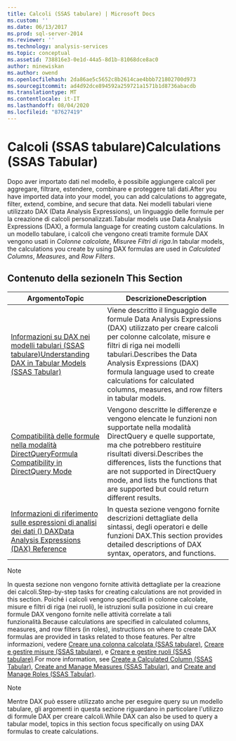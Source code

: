 ```yaml
---
title: Calcoli (SSAS tabulare) | Microsoft Docs
ms.custom: ''
ms.date: 06/13/2017
ms.prod: sql-server-2014
ms.reviewer: ''
ms.technology: analysis-services
ms.topic: conceptual
ms.assetid: 738816e3-0e1d-44a5-8d1b-81068dce8ac0
author: minewiskan
ms.author: owend
ms.openlocfilehash: 2da86ae5c5652c8b2614cae4bbb721802700d973
ms.sourcegitcommit: ad4d92dce894592a259721a1571b1d8736abacdb
ms.translationtype: MT
ms.contentlocale: it-IT
ms.lasthandoff: 08/04/2020
ms.locfileid: "87627419"
---
```

# <a name="calculations-ssas-tabular"></a><span data-ttu-id="58f0e-102">Calcoli (SSAS tabulare)</span><span class="sxs-lookup"><span data-stu-id="58f0e-102">Calculations (SSAS Tabular)</span></span>
  <span data-ttu-id="58f0e-103">Dopo aver importato dati nel modello, è possibile aggiungere calcoli per aggregare, filtrare, estendere, combinare e proteggere tali dati.</span><span class="sxs-lookup"><span data-stu-id="58f0e-103">After you have imported data into your model, you can add calculations to aggregate, filter, extend, combine, and secure that data.</span></span> <span data-ttu-id="58f0e-104">Nei modelli tabulari viene utilizzato DAX (Data Analysis Expressions), un linguaggio delle formule per la creazione di calcoli personalizzati.</span><span class="sxs-lookup"><span data-stu-id="58f0e-104">Tabular models use Data Analysis Expressions (DAX), a formula language for creating custom calculations.</span></span> <span data-ttu-id="58f0e-105">In un modello tabulare, i calcoli che vengono creati tramite formule DAX vengono usati in *Colonne calcolate*, *Misure*e *Filtri di riga*.</span><span class="sxs-lookup"><span data-stu-id="58f0e-105">In tabular models, the calculations you create by using DAX formulas are used in *Calculated Columns*, *Measures*, and *Row Filters*.</span></span>  
  
## <a name="in-this-section"></a><span data-ttu-id="58f0e-106">Contenuto della sezione</span><span class="sxs-lookup"><span data-stu-id="58f0e-106">In This Section</span></span>  
  
|<span data-ttu-id="58f0e-107">Argomento</span><span class="sxs-lookup"><span data-stu-id="58f0e-107">Topic</span></span>|<span data-ttu-id="58f0e-108">Descrizione</span><span class="sxs-lookup"><span data-stu-id="58f0e-108">Description</span></span>|  
|-----------|-----------------|  
|[<span data-ttu-id="58f0e-109">Informazioni su DAX nei modelli tabulari &#40;SSAS tabulare&#41;</span><span class="sxs-lookup"><span data-stu-id="58f0e-109">Understanding DAX in Tabular Models &#40;SSAS Tabular&#41;</span></span>](understanding-dax-in-tabular-models-ssas-tabular.md)|<span data-ttu-id="58f0e-110">Viene descritto il linguaggio delle formule Data Analysis Expressions (DAX) utilizzato per creare calcoli per colonne calcolate, misure e filtri di riga nei modelli tabulari.</span><span class="sxs-lookup"><span data-stu-id="58f0e-110">Describes the Data Analysis Expressions (DAX) formula language used to create calculations for calculated columns, measures, and row filters in tabular models.</span></span>|  
|[<span data-ttu-id="58f0e-111">Compatibilità delle formule nella modalità DirectQuery</span><span class="sxs-lookup"><span data-stu-id="58f0e-111">Formula Compatibility in DirectQuery Mode</span></span>](../dax-formula-compatibility-in-directquery-mode-ssas-2014.md)|<span data-ttu-id="58f0e-112">Vengono descritte le differenze e vengono elencate le funzioni non supportate nella modalità DirectQuery e quelle supportate, ma che potrebbero restituire risultati diversi.</span><span class="sxs-lookup"><span data-stu-id="58f0e-112">Describes the differences, lists the functions that are not supported in DirectQuery mode, and lists the functions that are supported but could return different results.</span></span>|  
|[<span data-ttu-id="58f0e-113">Informazioni di riferimento sulle espressioni di analisi dei dati &#40;&#41; DAX</span><span class="sxs-lookup"><span data-stu-id="58f0e-113">Data Analysis Expressions &#40;DAX&#41; Reference</span></span>](/dax/data-analysis-expressions-dax-reference)|<span data-ttu-id="58f0e-114">In questa sezione vengono fornite descrizioni dettagliate della sintassi, degli operatori e delle funzioni DAX.</span><span class="sxs-lookup"><span data-stu-id="58f0e-114">This section provides detailed descriptions of DAX syntax, operators, and functions.</span></span>|  
  
> [!NOTE]  
>  <span data-ttu-id="58f0e-115">In questa sezione non vengono fornite attività dettagliate per la creazione dei calcoli.</span><span class="sxs-lookup"><span data-stu-id="58f0e-115">Step-by-step tasks for creating calculations are not provided in this section.</span></span> <span data-ttu-id="58f0e-116">Poiché i calcoli vengono specificati in colonne calcolate, misure e filtri di riga (nei ruoli), le istruzioni sulla posizione in cui creare formule DAX vengono fornite nelle attività correlate a tali funzionalità.</span><span class="sxs-lookup"><span data-stu-id="58f0e-116">Because calculations are specified in calculated columns, measures, and row filters (in roles), instructions on where to create DAX formulas are provided in tasks related to those features.</span></span> <span data-ttu-id="58f0e-117">Per altre informazioni, vedere [Creare una colonna calcolata &#40;SSAS tabulare&#41;](ssas-calculated-columns-create-a-calculated-column.md), [Creare e gestire misure &#40;SSAS tabulare&#41;](measures-ssas-tabular.md), e [Creare e gestire ruoli &#40;SSAS tabulare&#41;](roles-ssas-tabular.md).</span><span class="sxs-lookup"><span data-stu-id="58f0e-117">For more information, see [Create a Calculated Column &#40;SSAS Tabular&#41;](ssas-calculated-columns-create-a-calculated-column.md), [Create and Manage Measures &#40;SSAS Tabular&#41;](measures-ssas-tabular.md), and [Create and Manage Roles &#40;SSAS Tabular&#41;](roles-ssas-tabular.md).</span></span>  
  
> [!NOTE]  
>  <span data-ttu-id="58f0e-118">Mentre DAX può essere utilizzato anche per eseguire query su un modello tabulare, gli argomenti in questa sezione riguardano in particolare l'utilizzo di formule DAX per creare calcoli.</span><span class="sxs-lookup"><span data-stu-id="58f0e-118">While DAX can also be used to query a tabular model, topics in this section focus specifically on using DAX formulas to create calculations.</span></span>  
  
  
